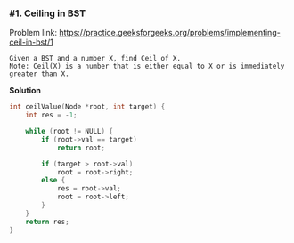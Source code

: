 ### #1. Ceiling in BST

Problem link: https://practice.geeksforgeeks.org/problems/implementing-ceil-in-bst/1

```
Given a BST and a number X, find Ceil of X.
Note: Ceil(X) is a number that is either equal to X or is immediately greater than X.
```

**Solution**
```cpp
int ceilValue(Node *root, int target) {
    int res = -1;

    while (root != NULL) {
        if (root->val == target)
            return root;

        if (target > root->val)
            root = root->right;
        else {
            res = root->val;
            root = root->left;
        }
    }
    return res;
}
```
